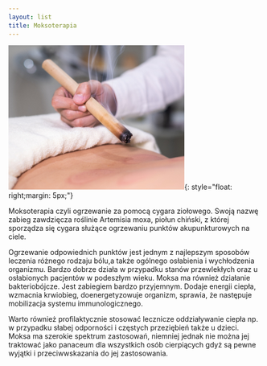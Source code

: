 ```yaml
---
layout: list
title: Moksoterapia
---
```


![Moksoterapia](/assets/img/moksoterapia.jpg){: style="float: right;margin: 5px;"}

Moksoterapia czyli ogrzewanie za pomocą cygara ziołowego. Swoją nazwę zabieg zawdzięcza roślinie Artemisia moxa, piołun chiński, z której sporządza się cygara służące ogrzewaniu punktów akupunkturowych na ciele.

Ogrzewanie odpowiednich punktów jest jednym z najlepszym sposobów leczenia różnego rodzaju bólu,a także ogólnego osłabienia i wychłodzenia organizmu. Bardzo dobrze działa w przypadku stanów przewlekłych oraz u osłabionych pacjentów w podeszłym wieku. Moksa ma również działanie bakteriobójcze. Jest zabiegiem bardzo przyjemnym. Dodaje energii ciepła, wzmacnia krwiobieg, doenergetyzowuje organizm, sprawia, że następuje mobilizacja systemu immunologicznego. 

Warto również profilaktycznie stosować lecznicze oddziaływanie ciepła np. w przypadku słabej odporności i częstych przeziębień także u dzieci.
Moksa ma szerokie spektrum zastosowań, niemniej jednak nie można jej traktować jako panaceum dla wszystkich osób cierpiących gdyż są pewne wyjątki i przeciwwskazania do jej zastosowania.
